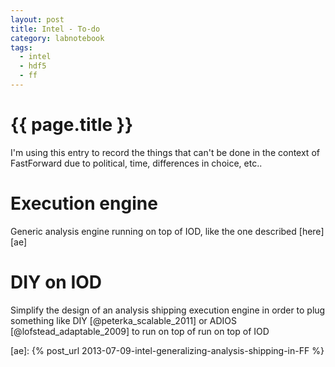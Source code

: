 ```yaml
---
layout: post
title: Intel - To-do
category: labnotebook
tags:
  - intel
  - hdf5
  - ff
---
```


# {{ page.title }}

I'm using this entry to record the things that can't be done in the context of FastForward due to 
political, time, differences in choice, etc..

# Execution engine

Generic analysis engine running on top of IOD, like the one described [here][ae]

# DIY on IOD

Simplify the design of an analysis shipping execution engine in order to plug something like DIY 
[@peterka_scalable_2011] or ADIOS [@lofstead_adaptable_2009] to run on top of run on top of IOD

[ae]: {% post_url 2013-07-09-intel-generalizing-analysis-shipping-in-FF %}
